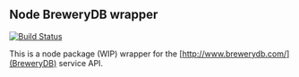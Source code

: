 Node BreweryDB wrapper
----------------------
[![Build Status](https://travis-ci.org/DanielOchoa/node-brewery-db.svg?branch=master)](https://travis-ci.org/DanielOchoa/node-brewery-db)

This is a node package (WIP) wrapper for the [http://www.brewerydb.com/](BreweryDB) service
API.
